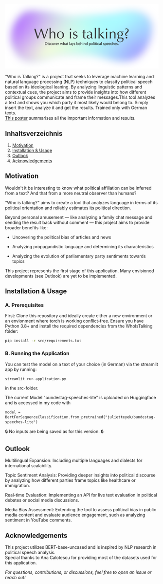 ![alt text](https://github.com/julietteyek/WhoIsTalking/blob/main/logo_who_is_talkig.png "Logo_Who_is_talking?")

"Who is Talking?" is a project that seeks to leverage machine learning and natural language processing (NLP) techniques to classify political speech based on its ideological leaning. By analyzing linguistic patterns and contextual cues, the project aims to provide insights into how different political groups communicate and frame their messages.This tool analyzes a text and shows you which party it most likely would belong to. Simply insert the text, analyze it and get the results. Trained only with German texts.\
[This poster](https://github.com/julietteyek/WhoIsTalking/blob/main/Who_is_talking.pdf) summarises all the important information and results.

## Inhaltsverzeichnis

1. [Motivation](##Motivation)
2. [Installation & Usage](##Installation-&-Usage)
3. [Outlook](##Outlook)
4. [Acknowledgements](##Acknowledgements)

## Motivation

Wouldn't it be interesting to know what political affiliation can be inferred from a text? And that from a more neutral observer than humans?

"Who is talking?" aims to create a tool that analyzes language in terms of its political orientation and reliably estimates its political direction.

Beyond personal amusement — like analyzing a family chat message and sending the result back without comment — this project aims to provide broader benefits like:

- Uncovering the political bias of articles and news

- Analyzing propagandistic language and determining its characteristics

- Analyzing the evolution of parliamentary party sentiments towards topics

This project represents the first stage of this application. Many envisioned developments (see Outlook) are yet to be implemented.



## Installation & Usage

###  A. Prerequisites

First: Clone this repository and ideally create either a new environment or an envionment where torch is working conflict-free.
Ensure you have Python 3.8+ and install the required dependencies from the WhoIsTalking folder:

```bash
pip install -r src/requirements.txt
```

### B. Running the Application

You can test the model on a text of your choice (in German) via the streamlit app by running:

``` bash 
streamlit run application.py
```
in the src-folder.

The current Model "bundestag-speeches-lite" is uploaded on Huggingface and is accessed in my code with
``` 
model = BertForSequenceClassification.from_pretrained("julietteyek/bundestag-speeches-lite")
```
🔒 No inputs are being saved as for this version. 🔒
## Outlook

Multilingual Expansion: Including multiple languages and dialects for international scalability.

Topic Sentiment Analysis: Providing deeper insights into political discourse by analyzing how different parties frame topics like healthcare or immigration.

Real-time Evaluation: Implementing an API for live text evaluation in political debates or social media discussions.

Media Bias Assessment: Extending the tool to assess political bias in public media content and evaluate audience engagement, such as analyzing sentiment in YouTube comments.



## Acknowledgements

This project utilizes BERT-base-uncased and is inspired by NLP research in political speech analysis.\
Special thanks to Ana Calotescu for providing most of the datasets used for this application.


*For questions, contributions, or discussions, feel free to open an issue or reach out!*
